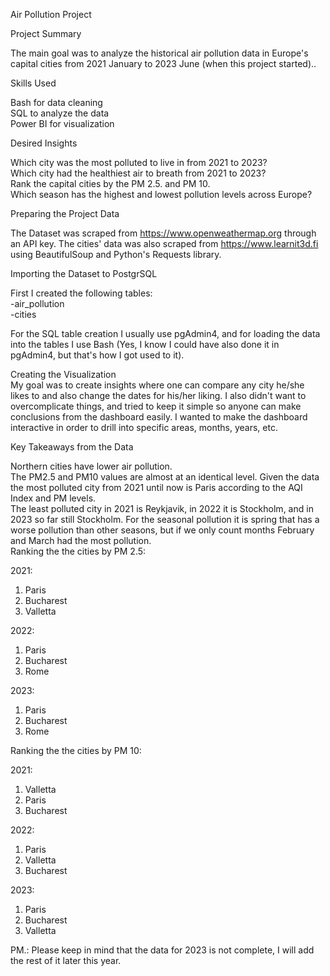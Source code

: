 Air Pollution Project

Project Summary

The main goal was to analyze the historical air pollution data in Europe's capital cities from 2021 January to 2023 June (when this project started)..

Skills Used

Bash for data cleaning    
SQL to analyze the data    
Power BI for visualization    

Desired Insights

Which city was the most polluted to live in from 2021 to 2023?    
Which city had the healthiest air to breath from 2021 to 2023?    
Rank the capital cities by the PM 2.5. and PM 10.    
Which season has the highest and lowest pollution levels across Europe?    

Preparing the Project Data

The Dataset was scraped from https://www.openweathermap.org through an API key.
The cities' data was also scraped from https://www.learnit3d.fi using BeautifulSoup and Python's Requests library.

Importing the Dataset to PostgrSQL

First I created the following tables:    
-air_pollution    
-cities    

For the SQL table creation I usually use pgAdmin4, and for loading the data into the tables I use Bash (Yes, I know I could have also done it in pgAdmin4, but that's how I got used to it).


Creating the Visualization    
My goal was to create insights where one can compare any city he/she likes to and also change the dates for his/her liking.
I also didn't want to overcomplicate things, and tried to keep it simple so anyone can make conclusions from the dashboard easily.
I wanted to make the dashboard interactive in order to drill into specific areas, months, years, etc.


Key Takeaways from the Data

Northern cities have lower air pollution.            
The PM2.5 and PM10 values are almost at an identical level.
Given the data the most polluted city from 2021 until now is Paris according to the AQI Index and PM levels.                    
The least polluted city in 2021 is Reykjavik, in 2022 it is Stockholm, and in 2023 so far still Stockholm.
For the seasonal pollution it is spring that has a worse pollution than other seasons, but if we only count months February and March had the most pollution.    
Ranking the the cities by PM 2.5:

2021:    
1. Paris    
2. Bucharest    
3. Valletta

2022:    
1. Paris    
2. Bucharest    
3. Rome

2023:    
1. Paris    
2. Bucharest    
3. Rome    

Ranking the the cities by PM 10:   

2021:    
1. Valletta    
2. Paris    
3. Bucharest
 
2022:    
1. Paris    
2. Valletta    
3. Bucharest
  
2023:    
1. Paris    
2. Bucharest    
3. Valletta    

PM.: Please keep in mind that the data for 2023 is not complete, I will add the rest of it later this year.
